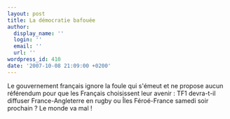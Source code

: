 ```yaml
---
layout: post
title: La démocratie bafouée
author:
  display_name: ''
  login: ''
  email: ''
  url: ''
wordpress_id: 410
date: '2007-10-08 21:09:00 +0200'
---
```

Le gouvernement français ignore la foule qui s'émeut et ne propose aucun référendum pour que les Français choisissent leur avenir : TF1 devra-t-il diffuser France-Angleterre en rugby ou Îles Féroé-France samedi soir prochain ? Le monde va mal !

